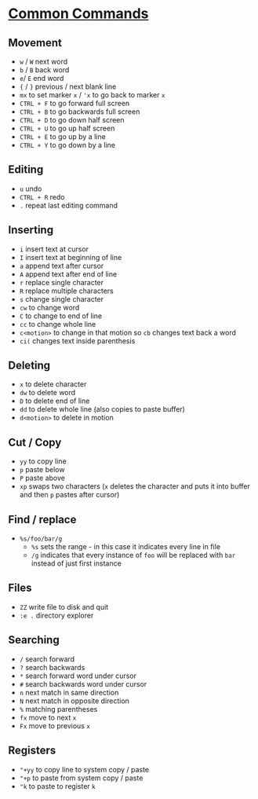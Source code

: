# [Common Commands](https://stackoverflow.com/a/5400978/10039741)

## Movement

* `w` / `W` next word
* `b` / `B` back word
* `e`/ `E` end word
* `{` / `}` previous / next blank line
* `mx` to set marker `x` / `'x` to go back to marker `x`
* `CTRL + F` to go forward full screen
* `CTRL + B` to go backwards full screen
* `CTRL + D` to go down half screen
* `CTRL + U` to go up half screen
* `CTRL + E` to go up by a line
* `CTRL + Y` to go down by a line

## Editing

* `u` undo
* `CTRL + R` redo
* `.` repeat last editing command

## Inserting

* `i` insert text at cursor
* `I` insert text at beginning of line
* `a` append text after cursor
* `A` append text after end of line
* `r` replace single character
* `R` replace multiple characters
* `s` change single character
* `cw` to change word
* `C` to change to end of line
* `cc` to change whole line
* `c<motion>` to change in that motion so `cb` changes text back a word
* `ci(` changes text inside parenthesis

## Deleting

* `x` to delete character
* `dw` to delete word
* `D` to delete end of line
* `dd` to delete whole line (also copies to paste buffer)
* `d<motion>` to delete in motion

## Cut / Copy

* `yy` to copy line
* `p` paste below
* `P` paste above
* `xp` swaps two characters (`x` deletes the character and puts it into buffer and then `p` pastes after cursor)

## Find / replace

* `%s/foo/bar/g`
  * `%s` sets the range - in this case it indicates every line in file
  * `/g` indicates that every instance of `foo` will be replaced with `bar` instead of just first instance

## Files

* `ZZ` write file to disk and quit
* `:e .` directory explorer

## Searching

* `/` search forward
* `?` search backwards
* `*` search forward word under cursor
* `#` search backwards word under cursor
* `n` next match in same direction
* `N` next match in opposite direction
* `%` matching parentheses
* `fx` move to next `x`
* `Fx` move to previous `x`

## Registers

* `"+yy` to copy line to system copy / paste
* `"+p` to paste from system copy / paste
* `"k` to paste to register `k`
